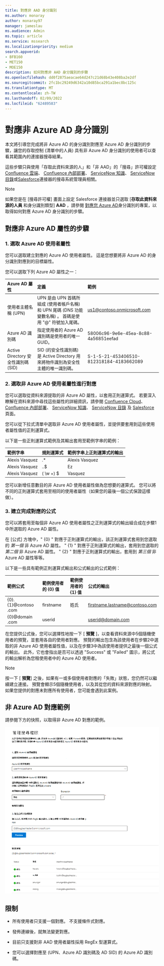 ```yaml
---
title: 對應非 AAD 身分識別
ms.author: monaray
author: monaray97
manager: jameslau
ms.audience: Admin
ms.topic: article
ms.service: mssearch
ms.localizationpriority: medium
search.appverid:
- BFB160
- MET150
- MOE150
description: 如何對應非 AAD 身分識別的步驟
ms.openlocfilehash: dd0f2875aeacae64d247c21d68b43e408ba2e2df
ms.sourcegitcommit: 2fc1bc29249d6342a10d85bca291a1bec8bc125c
ms.translationtype: MT
ms.contentlocale: zh-TW
ms.lasthandoff: 02/09/2022
ms.locfileid: "62489583"
---
```

# <a name="map-your-non-azure-ad-identities"></a>對應非 Azure AD 身分識別  

本文將引導您完成將非 Azure AD 的身分識別對應至 Azure AD 身分識別的步驟，讓您的存取控制 (清單中的人員) 具有非 Azure AD 身分識別的使用者可以查看其範圍內的連接器搜尋結果。

這些步驟只與使用「存取此資料來源的人」和「非 AAD」的「搜尋」許可權設定[Confluence 雲端](confluence-cloud-connector.md)、 [Confluence 內部部署](confluence-onpremises-connector.md)、 [ServiceNow 知識](servicenow-knowledge-connector.md)、 [ServiceNow 目錄](servicenow-catalog-connector.md)或[Salesforce](salesforce-connector.md)連接器的搜尋系統管理員相關。

>[!NOTE]
>如果您是在 [搜尋許可權] 畫面上設定 Salesforce 連接器並只選取 [**存取此資料來源的人員** 和身分識別類型] **AAD** ，請參閱 [對應您 Azure AD](map-aad.md)身分識別的專案，以取得如何對應 Azure AD 身分識別的步驟。  

## <a name="steps-for-mapping-your-non-azure-ad-properties"></a>對應非 Azure AD 屬性的步驟

### <a name="1-select-an-azure-ad-user-property"></a>1. 選取 Azure AD 使用者屬性  

您可以選取建立對應的 Azure AD 使用者屬性。 這是您想要將非 Azure AD 的身分識別對應到的目標屬性。  

您可以選取下列 Azure AD 屬性之一：

| Azure AD 屬性    | 定義           | 範例         |
| :------------------- | :------------------- |:--------------- |
| 使用者主體名稱 (UPN)  | UPN 是由 UPN 首碼所組成 (使用者帳戶名稱) 和 UPN 尾碼 (DNS 功能變數名稱) 。 首碼是使用 "@" 符號加入尾碼。 | us1@contoso.onmicrosoft.com |
| Azure AD 識別碼                 | 指定使用者的 Azure AD 識別碼是使用者的唯一 GUID。                 | 58006c96-9e6e-45ea-8c88-4a56851eefad            |
| Active Directory 安全性識別碼 (SID)                   | SID (的安全性識別碼) 是 Active Directory 用來將物件識別為安全性主體的唯一識別碼。                  | S-1-5-21-453406510-812318184-4183662089             |

### <a name="2-select-non-azure-ad-user-properties-to-map"></a>2. 選取非 Azure AD 使用者屬性進行對應

您可以選取從資料來源提取的非 Azure AD 屬性，以套用正則運算式。 若要深入瞭解在資料來源中尋找這些屬性的詳細資訊，請參閱 [Confluence Cloud](confluence-cloud-connector.md)、 [Confluence 內部部署](confluence-onpremises-connector.md)、 [ServiceNow 知識](servicenow-knowledge-connector.md)、 [ServiceNow 目錄](servicenow-catalog-connector.md) 及 [Salesforce](salesforce-connector.md) 頁面。  

您可以從下拉式清單中選取非 Azure AD 使用者屬性，並提供要套用到這些使用者屬性值的正則運算式。

以下是一些正則運算式範例及其輸出套用至範例字串的範例： 

| 範例字串                  | 規則運算式                 | 範例字串上正則運算式的輸出           |
| :------------------- | :------------------- |:---------------|
| Alexis Vasquez  | .* | Alexis Vasquez |
| Alexis Vasquez                 | ..$                 | Ez            |
| Alexis Vasquez                  |  ( \w +) $                  | Vasquez             |

您可以新增任意數目的非 Azure AD 使用者屬性做為您想要的運算式。 您可以將不同的正則運算式套用至相同的使用者屬性（如果您的最後一個公式保證這樣做）。  

### <a name="3-create-formula-to-complete-mapping"></a>3. 建立完成對應的公式

您可以將套用至每個非 Azure AD 使用者屬性之正則運算式的輸出組合成在步驟1中所選取的 Azure AD 屬性。

在 [公式] 方塊中，" {0} " 對應于正則運算式的輸出，該正則運算式套用到您選取的 *第一個* 非 Azure AD 屬性。 " {1} " 對應于正則運算式的輸出，套用到您選取的 *第二個* 非 Azure AD 屬性。 " {2} " 對應于正則運算式的輸出，套用到 *第三個* 非 Azure AD 屬性等等。  

以下是一些具有範例正則運算式輸出和公式輸出的公式範例： 

| 範例公式                  | 範例使用者的 {0} 值                 | 範例使用者的 {1} 值           | 公式的輸出                  |
| :------------------- | :------------------- |:---------------|:---------------|
| {0}.{1}@contoso .com  | firstname | 姓氏 |firstname.lastname@contoso.com
| {0}@domain .com                 | userid                 |             |userid@domain.com

在您提供公式後，您可以選擇性地按一下 [ **預覽** ]，以查看資料來源中5個隨機使用者的預覽，並套用各自的使用者對應。 預覽的輸出包含為該使用者在步驟2中選取的非 Azure AD 使用者屬性值，以及在步驟3中為該使用者提供之最後一個公式的輸出。 此外，它也會指出是否可以透過 "Success" 或 "Failed" 圖示，將公式的輸出解析為您租使用者中的 Azure AD 使用者。  

>[!NOTE]
>按一下 [ **預覽**] 之後，如果有一或多個使用者對應的「失敗」狀態，您仍然可以繼續建立連接。 預覽會顯示5個隨機使用者，以及其從您的資料來源對應的映射。 如果您提供的對應未對應所有使用者，您可能會遇到此案例。

## <a name="sample-non-azure-ad-mapping"></a>非 Azure AD 對應範例

請參閱下方的快照，以取得非 Azure AD 對應的範例。

![如何填滿非 Azure AD 對應頁面的範例快照。](media/non-aad-mapping.png)

## <a name="limitations"></a>限制  

- 所有使用者只支援一個對應。 不支援條件式對應。  

- 發佈連線後，就無法變更對應。  

- 目前只支援對非 AAD 使用者屬性採用 RegEx 型運算式。

- 您可以選擇對應至 (UPN、Azure AD 識別碼及 AD SID) 的 Azure AD 識別碼。